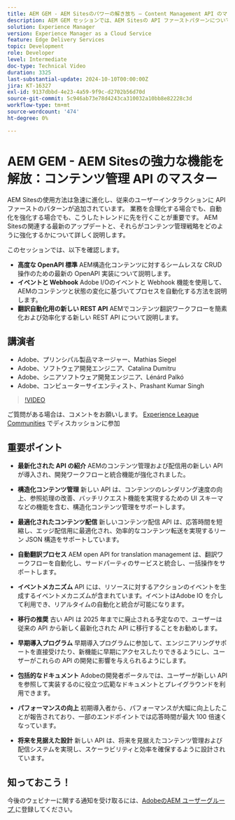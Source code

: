 ```yaml
---
title: AEM GEM - AEM Sitesのパワーの解き放ち – Content Management API のマスター
description: AEM GEM セッションでは、AEM Sitesの API ファーストパターンについて解説し、Adobeのエキスパートからのインサイトを得ながら、高度な OpenAPI 標準、イベントと Webhook、翻訳自動化用の新しい REST API について説明します。
solution: Experience Manager
version: Experience Manager as a Cloud Service
feature: Edge Delivery Services
topic: Development
role: Developer
level: Intermediate
doc-type: Technical Video
duration: 3325
last-substantial-update: 2024-10-10T00:00:00Z
jira: KT-16327
exl-id: 9137dbbd-4e23-4a59-9f9c-d2702b56d70d
source-git-commit: 5c946ab73e78d4243ca310032a10bb8e82228c3d
workflow-type: tm+mt
source-wordcount: '474'
ht-degree: 0%

---
```


# AEM GEM - AEM Sitesの強力な機能を解放：コンテンツ管理 API のマスター

AEM Sitesの使用方法は急速に進化し、従来のユーザーインタラクションに API ファーストのパターンが追加されています。 業務を合理化する場合でも、自動化を強化する場合でも、こうしたトレンドに先を行くことが重要です。 AEM Sitesの関連する最新のアップデートと、それらがコンテンツ管理戦略をどのように強化するかについて詳しく説明します。

このセッションでは、以下を確認します。

* **高度な OpenAPI 標準** AEM構造化コンテンツに対するシームレスな CRUD 操作のための最新の OpenAPI 実装について説明します。
* **イベントと Webhook** Adobe I/Oのイベントと Webhook 機能を使用して、AEMのコンテンツと状態の変化に基づいてプロセスを自動化する方法を説明します。
* **翻訳自動化用の新しい REST API** AEMでコンテンツ翻訳ワークフローを簡素化および効率化する新しい REST API について説明します。

## 講演者

* Adobe、プリンシパル製品マネージャー、Mathias Siegel
* Adobe、ソフトウェア開発エンジニア、Catalina Dumitru
* Adobe、シニアソフトウェア開発エンジニア、Lénárd Palkó
* Adobe、コンピューターサイエンティスト、Prashant Kumar Singh

>[!VIDEO](https://video.tv.adobe.com/v/3435036/?learn=on)

ご質問がある場合は、コメントをお願いします。  [Experience League Communities](https://adobe.ly/4e34grR) でディスカッションに参加

## 重要ポイント

* **最新化された API の紹介** AEMのコンテンツ管理および配信用の新しい API が導入され、開発ワークフローと統合機能が強化されました。

* **構造化コンテンツ管理** 新しい API は、コンテンツのレンダリング速度の向上、参照処理の改善、バッチリクエスト機能を実現するための UI スキーマなどの機能を含む、構造化コンテンツ管理をサポートします。

* **最適化されたコンテンツ配信** 新しいコンテンツ配信 API は、応答時間を短縮し、エッジ配信用に最適化され、効率的なコンテンツ転送を実現するリーン JSON 構造をサポートしています。

* **自動翻訳プロセス** AEM open API for translation management は、翻訳ワークフローを自動化し、サードパーティのサービスと統合し、一括操作をサポートします。

* **イベントメカニズム** API には、リソースに対するアクションのイベントを生成するイベントメカニズムが含まれています。イベントはAdobe IO を介して利用でき、リアルタイムの自動化と統合が可能になります。

* **移行の推奨** 古い API は 2025 年までに廃止される予定なので、ユーザーは従来の API から新しく最新化された API に移行することをお勧めします。

* **早期導入プログラム** 早期導入プログラムに参加して、エンジニアリングサポートを直接受けたり、新機能に早期にアクセスしたりできるようにし、ユーザーがこれらの API の開発に影響を与えられるようにします。

* **包括的なドキュメント** Adobeの開発者ポータルでは、ユーザーが新しい API を参照して実装するのに役立つ広範なドキュメントとプレイグラウンドを利用できます。

* **パフォーマンスの向上** 初期導入者から、パフォーマンスが大幅に向上したことが報告されており、一部のエンドポイントでは応答時間が最大 100 倍速くなっています。

* **将来を見据えた設計** 新しい API は、将来を見据えたコンテンツ管理および配信システムを実現し、スケーラビリティと効率を確保するように設計されています。

## 知っておこう！

今後のウェビナーに関する通知を受け取るには、[AdobeのAEM ユーザーグループ ](https://aem-augs.adobe.com/) に登録してください。
